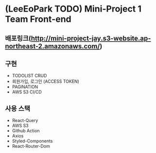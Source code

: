 # (LeeEoPark TODO) Mini-Project 1 Team Front-end

## 배포링크(http://mini-project-jay.s3-website.ap-northeast-2.amazonaws.com/)

## 구현

- TODOLIST CRUD
- 회원가입, 로그인 (ACCESS TOKEN)
- PAGINATION
- AWS S3 CI/CD

## 사용 스택

- React-Query
- AWS S3
- Github Action
- Axios
- Styled-Components
- React-Router-Dom
